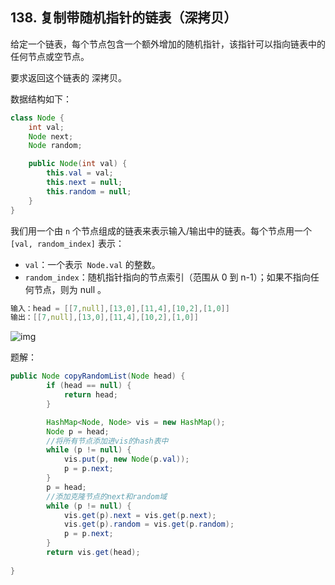 ## 138. 复制带随机指针的链表（深拷贝）

给定一个链表，每个节点包含一个额外增加的随机指针，该指针可以指向链表中的任何节点或空节点。

要求返回这个链表的 深拷贝。 

数据结构如下：

~~~java
class Node {
    int val;
    Node next;
    Node random;

    public Node(int val) {
        this.val = val;
        this.next = null;
        this.random = null;
    }
}
~~~



我们用一个由 `n` 个节点组成的链表来表示输入/输出中的链表。每个节点用一个 `[val, random_index]` 表示：

+ `val`：一个表示` Node.val` 的整数。
+ `random_index`：随机指针指向的节点索引（范围从 0 到 n-1）；如果不指向任何节点，则为  null 。

```c
输入：head = [[7,null],[13,0],[11,4],[10,2],[1,0]]
输出：[[7,null],[13,0],[11,4],[10,2],[1,0]]
```

![img](https://assets.leetcode-cn.com/aliyun-lc-upload/uploads/2020/01/09/e1.png)





题解：

```java
public Node copyRandomList(Node head) {
        if (head == null) {
            return head;
        }

        HashMap<Node, Node> vis = new HashMap();
        Node p = head;
    	//将所有节点添加进vis的hash表中
        while (p != null) {
            vis.put(p, new Node(p.val));
            p = p.next;
        }
        p = head;
    	//添加克隆节点的next和random域
        while (p != null) {
            vis.get(p).next = vis.get(p.next);
            vis.get(p).random = vis.get(p.random);
            p = p.next;
        }
        return vis.get(head);
    	
}
```